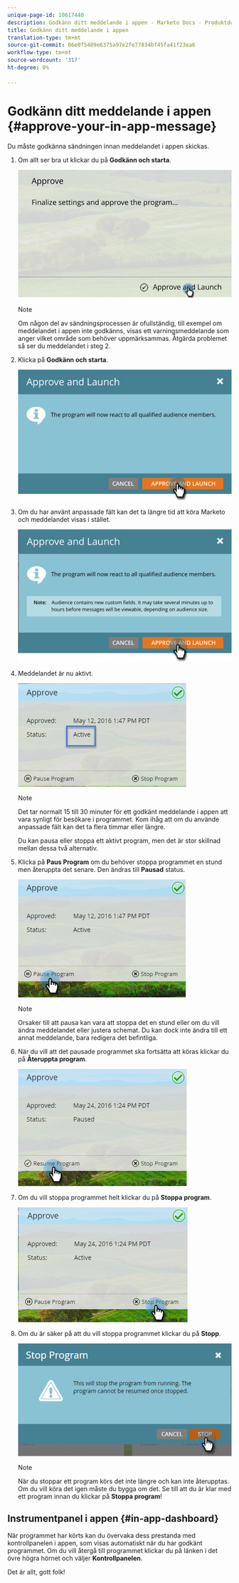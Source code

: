 ```yaml
---
unique-page-id: 10617440
description: Godkänn ditt meddelande i appen - Marketo Docs - Produktdokumentation
title: Godkänn ditt meddelande i appen
translation-type: tm+mt
source-git-commit: 06e0f5489e6375a97e2fe77834bf45fa41f23ea6
workflow-type: tm+mt
source-wordcount: '317'
ht-degree: 0%

---
```



# Godkänn ditt meddelande i appen {#approve-your-in-app-message}

Du måste godkänna sändningen innan meddelandet i appen skickas.

1. Om allt ser bra ut klickar du på **Godkänn och starta**.

   ![](assets/pasted-image-at-2016-05-31-02-08-pm-281-29.png)

   >[!NOTE]
   >
   >Om någon del av sändningsprocessen är ofullständig, till exempel om meddelandet i appen inte godkänns, visas ett varningsmeddelande som anger vilket område som behöver uppmärksammas. Åtgärda problemet så ser du meddelandet i steg 2.

1. Klicka på **Godkänn och starta**.

   ![](assets/pasted-image-at-2016-05-31-02-08-pm.png)

1. Om du har använt anpassade fält kan det ta längre tid att köra Marketo och meddelandet visas i stället.

   ![](assets/pasted-image-at-2016-05-31-02-09-pm.png)

1. Meddelandet är nu aktivt.

   ![](assets/image2016-5-12-13-3a49-3a5.png)

   >[!NOTE]
   >
   >Det tar normalt 15 till 30 minuter för ett godkänt meddelande i appen att vara synligt för besökare i programmet. Kom ihåg att om du använde anpassade fält kan det ta flera timmar eller längre.

   Du kan pausa eller stoppa ett aktivt program, men det är stor skillnad mellan dessa två alternativ.

1. Klicka på **Paus Program** om du behöver stoppa programmet en stund men återuppta det senare. Den ändras till **Pausad** status.

   ![](assets/image2016-5-12-13-3a50-3a26.png)

   >[!NOTE]
   >
   >Orsaker till att pausa kan vara att stoppa det en stund eller om du vill ändra meddelandet eller justera schemat. Du kan dock inte ändra till ett annat meddelande, bara redigera det befintliga.

1. När du vill att det pausade programmet ska fortsätta att köras klickar du på **Återuppta program**.

   ![](assets/image2016-5-24-13-3a26-3a43.png)

1. Om du vill stoppa programmet helt klickar du på **Stoppa program**.

   ![](assets/image2016-5-24-13-3a29-3a35.png)

1. Om du är säker på att du vill stoppa programmet klickar du på **Stopp**.

   ![](assets/image2016-5-24-13-3a31-3a22.png)

   >[!NOTE]
   >
   >När du stoppar ett program körs det inte längre och kan inte återupptas. Om du vill köra det igen måste du bygga om det. Se till att du är klar med ett program innan du klickar på **Stoppa program**!

## Instrumentpanel i appen {#in-app-dashboard}

När programmet har körts kan du övervaka dess prestanda med kontrollpanelen i appen, som visas automatiskt när du har godkänt programmet. Om du vill återgå till programmet klickar du på länken i det övre högra hörnet och väljer **Kontrollpanelen**.

Det är allt, gott folk!
